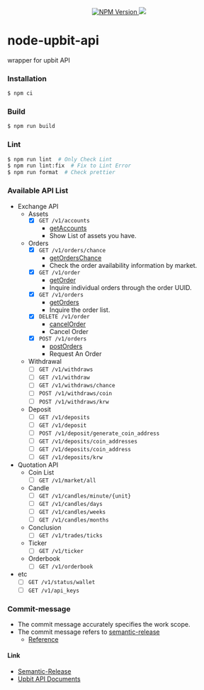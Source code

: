 <p align="center">
    <a href="https://www.npmjs.com/package/node-upbit-api">
        <img src="https://img.shields.io/npm/v/node-upbit-api.svg?style=flat-square&colorB=51C838" alt="NPM Version" />
    </a>
    <a href="https://github.com/semantic-release/semantic-release">
        <img src="https://img.shields.io/badge/%20%20%F0%9F%93%A6%F0%9F%9A%80-semantic--release-e10079.svg" />
    </a>
</p>

# node-upbit-api
wrapper for upbit API

### Installation
  ```sh
  $ npm ci
  ```

### Build
  ```sh
  $ npm run build
  ```

### Lint
  ```sh
  $ npm run lint  # Only Check Lint
  $ npm run lint:fix  # Fix to Lint Error
  $ npm run format  # Check prettier
  ```

### Available API List
  - Exchange API
    - Assets
      - [x] `GET /v1/accounts`
        - [getAccounts]()
        - Show List of assets you have.
    - Orders
      - [x] `GET /v1/orders/chance`
        - [getOrdersChance]()
        - Check the order availability information by market.
      - [x] `GET /v1/order`
        - [getOrder]()
        - Inquire individual orders through the order UUID.
      - [x] `GET /v1/orders`
        - [getOrders]()
        - Inquire the order list.
      - [x] `DELETE /v1/order`
        - [cancelOrder]()
        - Cancel Order
      - [x] `POST /v1/orders`
        - [postOrders]()
        - Request An Order
    - Withdrawal
      - [ ] `GET /v1/withdraws`
      - [ ] `GET /v1/withdraw`
      - [ ] `GET /v1/withdraws/chance`
      - [ ] `POST /v1/withdraws/coin`
      - [ ] `POST /v1/withdraws/krw`
    - Deposit
      - [ ] `GET /v1/deposits`
      - [ ] `GET /v1/deposit`
      - [ ] `POST /v1/deposit/generate_coin_address`
      - [ ] `GET /v1/deposits/coin_addresses`
      - [ ] `GET /v1/deposits/coin_address`
      - [ ] `GET /v1/deposits/krw`
  - Quotation API
    - Coin List
      - [ ] `GET /v1/market/all`
    - Candle
      - [ ] `GET /v1/candles/minute/{unit}`
      - [ ] `GET /v1/candles/days`
      - [ ] `GET /v1/candles/weeks`
      - [ ] `GET /v1/candles/months`
    - Conclusion
      - [ ] `GET /v1/trades/ticks`
    - Ticker
      - [ ] `GET /v1/ticker`
    - Orderbook
      - [ ] `GET /v1/orderbook`
  - etc
    - [ ] `GET /v1/status/wallet`
    - [ ] `GET /v1/api_keys`

### Commit-message
  - The commit message accurately specifies the work scope.
  - The commit message refers to [semantic-release](https://github.com/semantic-release/semantic-release#how-does-it-work)
    - [Reference](https://www.conventionalcommits.org/ko/v1.0.0/)

#### Link
  - [Semantic-Release](https://github.com/semantic-release/semantic-release)
  - [Upbit API Documents](https://docs.upbit.com/)
